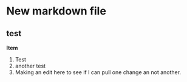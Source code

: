 # New markdown file

## test

**Item**

1. Test
2. another test
3. Making an edit here to see if I can pull one change an not another. 

